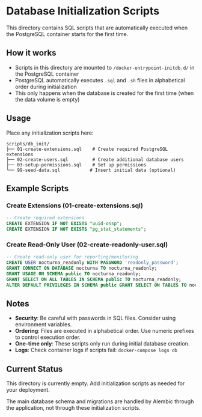 # Database Initialization Scripts

This directory contains SQL scripts that are automatically executed when the PostgreSQL container starts for the first time.

## How it works

- Scripts in this directory are mounted to `/docker-entrypoint-initdb.d/` in the PostgreSQL container
- PostgreSQL automatically executes `.sql` and `.sh` files in alphabetical order during initialization
- This only happens when the database is created for the first time (when the data volume is empty)

## Usage

Place any initialization scripts here:

```
scripts/db_init/
├── 01-create-extensions.sql    # Create required PostgreSQL extensions
├── 02-create-users.sql         # Create additional database users
├── 03-setup-permissions.sql    # Set up permissions
└── 99-seed-data.sql           # Insert initial data (optional)
```

## Example Scripts

### Create Extensions (01-create-extensions.sql)
```sql
-- Create required extensions
CREATE EXTENSION IF NOT EXISTS "uuid-ossp";
CREATE EXTENSION IF NOT EXISTS "pg_stat_statements";
```

### Create Read-Only User (02-create-readonly-user.sql)
```sql
-- Create read-only user for reporting/monitoring
CREATE USER nocturna_readonly WITH PASSWORD 'readonly_password';
GRANT CONNECT ON DATABASE nocturna TO nocturna_readonly;
GRANT USAGE ON SCHEMA public TO nocturna_readonly;
GRANT SELECT ON ALL TABLES IN SCHEMA public TO nocturna_readonly;
ALTER DEFAULT PRIVILEGES IN SCHEMA public GRANT SELECT ON TABLES TO nocturna_readonly;
```

## Notes

- **Security**: Be careful with passwords in SQL files. Consider using environment variables.
- **Ordering**: Files are executed in alphabetical order. Use numeric prefixes to control execution order.
- **One-time only**: These scripts only run during initial database creation.
- **Logs**: Check container logs if scripts fail: `docker-compose logs db`

## Current Status

This directory is currently empty. Add initialization scripts as needed for your deployment.

The main database schema and migrations are handled by Alembic through the application, not through these initialization scripts. 